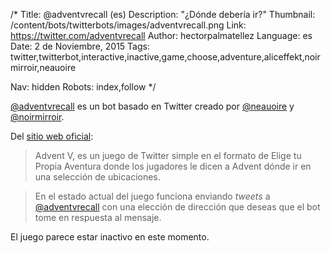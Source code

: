 /*
Title: @adventvrecall (es)
Description: "¿Dónde debería ir?"
Thumbnail: /content/bots/twitterbots/images/adventvrecall.png
Link: https://twitter.com/adventvrecall
Author: hectorpalmatellez
Language: es
Date: 2 de Noviembre, 2015
Tags: twitter,twitterbot,interactive,inactive,game,choose,adventure,aliceffekt,noirmirroir,neauoire

Nav: hidden
Robots: index,follow
*/

[@adventvrecall](https://twitter.com/adventvrecall) es un bot basado en Twitter creado por [@neauoire](https://twitter.com/neauoire) y [@noirmirroir](https://twitter.com/noirmirroir).

Del [sitio web oficial](http://wiki.xxiivv.com/advent+v):

> Advent V, es un juego de Twitter simple en el formato de Elige tu Propia Aventura donde los jugadores le dicen a Advent dónde ir en una selección de ubicaciones.

> En el estado actual del juego funciona enviando *tweets* a [@adventvrecall](https://twitter.com/adventvrecall) con una elección de dirección que deseas que el bot tome en respuesta al mensaje.

El juego parece estar inactivo en este momento.